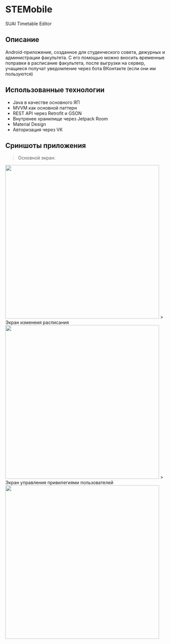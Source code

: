 # STEMobile
SUAI Timetable Editor
## Описание
Android-приложение, созданное для студенческого совета, дежурных и администрации факультета.
С его помощью можно вносить временные поправки в расписание факультета, после выгрузки на сервер, учащиеся получат уведомление
через бота ВКонтакте (если они им пользуются)
## Использованные технологии
* Java в качестве основного ЯП
* MVVM как основной паттерн
* REST API через Retrofit и GSON
* Внутренее хранилище через Jetpack Room
* Material Design
* Авторизация через VK
## Сриншоты приложения
> Основной экран:
<img src="https://github.com/MrLargha/STEMobile/raw/master/screenshots/main.png" width="480" />
> Экран изменеия расписания
<img src="https://github.com/MrLargha/STEMobile/raw/master/screenshots/add.png" width="480" />
> Экран управления привилегиями пользователей
<img src="https://github.com/MrLargha/STEMobile/raw/master/screenshots/perms.png" width="480" />
